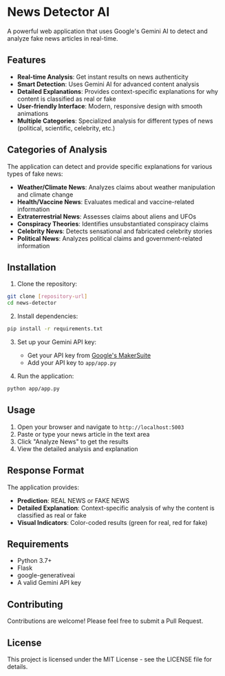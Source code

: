 # News Detector AI

A powerful web application that uses Google's Gemini AI to detect and analyze fake news articles in real-time.

## Features

- **Real-time Analysis**: Get instant results on news authenticity
- **Smart Detection**: Uses Gemini AI for advanced content analysis
- **Detailed Explanations**: Provides context-specific explanations for why content is classified as real or fake
- **User-friendly Interface**: Modern, responsive design with smooth animations
- **Multiple Categories**: Specialized analysis for different types of news (political, scientific, celebrity, etc.)

## Categories of Analysis

The application can detect and provide specific explanations for various types of fake news:

- **Weather/Climate News**: Analyzes claims about weather manipulation and climate change
- **Health/Vaccine News**: Evaluates medical and vaccine-related information
- **Extraterrestrial News**: Assesses claims about aliens and UFOs
- **Conspiracy Theories**: Identifies unsubstantiated conspiracy claims
- **Celebrity News**: Detects sensational and fabricated celebrity stories
- **Political News**: Analyzes political claims and government-related information

## Installation

1. Clone the repository:
```bash
git clone [repository-url]
cd news-detector
```

2. Install dependencies:
```bash
pip install -r requirements.txt
```

3. Set up your Gemini API key:
   - Get your API key from [Google's MakerSuite](https://makersuite.google.com/app/apikey)
   - Add your API key to `app/app.py`

4. Run the application:
```bash
python app/app.py
```

## Usage

1. Open your browser and navigate to `http://localhost:5003`
2. Paste or type your news article in the text area
3. Click "Analyze News" to get the results
4. View the detailed analysis and explanation

## Response Format

The application provides:
- **Prediction**: REAL NEWS or FAKE NEWS
- **Detailed Explanation**: Context-specific analysis of why the content is classified as real or fake
- **Visual Indicators**: Color-coded results (green for real, red for fake)

## Requirements

- Python 3.7+
- Flask
- google-generativeai
- A valid Gemini API key

## Contributing

Contributions are welcome! Please feel free to submit a Pull Request.

## License

This project is licensed under the MIT License - see the LICENSE file for details. 